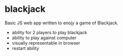 # blackjack

Basic JS web app written to enojy a game of Blackjack.

- ability for 2 players to play blackjack
- ability to play against computer
- visually representable in browser
- restart ability

